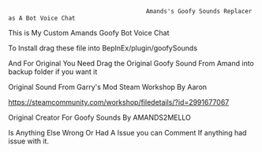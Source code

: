                                           Amands's Goofy Sounds Replacer as A Bot Voice Chat

This is My Custom Amands Goofy Bot Voice Chat

To Install drag these file into BepInEx/plugin/goofySounds

And For Original You Need Drag the Original Goofy Sound From Amand into backup folder if you want it

Original Sound From Garry's Mod Steam Workshop By Aaron

https://steamcommunity.com/workshop/filedetails/?id=2991677067

Original Creator For Goofy Sounds By AMANDS2MELLO

Is Anything Else Wrong Or Had A Issue you can Comment If anything had issue with it.
